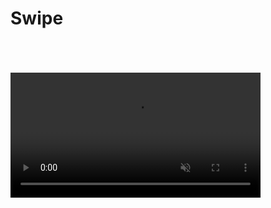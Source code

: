 # Swipe
</br> </br> </br>
<video src="https://user-images.githubusercontent.com/2387680/157795117-3a343625-4a34-4303-bb28-d2deea7f9b68.mp4" data-canonical-src="https://user-images.githubusercontent.com/2387680/157795117-3a343625-4a34-4303-bb28-d2deea7f9b68.mp4" controls="controls" muted="muted" class="d-block rounded-bottom-2 border-top width-fit" style="max-height:640px; min-height: 200px">

  </video>
